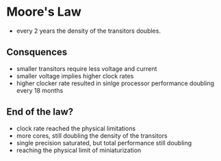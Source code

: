 # Moore's Law

* every 2 years the density of the transitors doubles.

## Consquences

* smaller transitors require less voltage and current
* smaller voltage implies higher clock rates
* higher clocker rate resulted in sinlge processor performance doubling every 18 months

## End of the law?
* clock rate reached the physical limitations
* more cores, still doubling the density of the transitors
* single precision saturated, but total performance still doubling
* reaching the physical limit of miniaturization 
